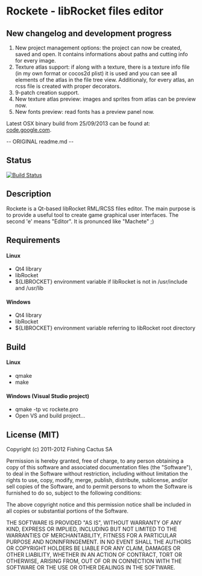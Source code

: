 # Rockete - libRocket files editor

## New changelog and development progress

1. New project management options: the project can now be created, saved and open. It contains informations about paths and cutting info for every image.
2. Texture atlas support: if along with a texture, there is a texture info file (in my own format or cocos2d plist) it is used and you can see all elements of the atlas in the file tree view. Additionaly, for every atlas, an rcss file is created with proper decorators.
3. 9-patch creation support.
4. New texture atlas preview: images and sprites from atlas can be preview now.
5. New fonts preview: read fonts has a preview panel now.

Latest OSX binary build from 25/09/2013 can be found at: [code.google.com](https://code.google.com/p/ppiecuch-projects/downloads/detail?name=Rockete-25092013.zip).

-- ORIGINAL readme.md --
## Status
[![Build Status](https://secure.travis-ci.org/FishingCactus/Rockete.png?branch=master)](http://travis-ci.org/FishingCactus/Rockete)

## Description
Rockete is a Qt-based libRocket RML/RCSS files editor.
The main purpose is to provide a useful tool to create game graphical user interfaces.
The second 'e' means "Editor".
It is pronunced like "Machete" ;)

## Requirements

#### Linux
- Qt4 library
- libRocket
- ${LIBROCKET} environment variable if libRocket is not in /usr/include and /usr/lib

#### Windows
- Qt4 library
- libRocket
- ${LIBROCKET} environment variable referring to libRocket root directory

## Build

#### Linux
- qmake
- make

#### Windows (Visual Studio project)
- qmake -tp vc rockete.pro
- Open VS and build project...

## License (MIT)
 
 Copyright (c) 2011-2012 Fishing Cactus SA
 
 Permission is hereby granted, free of charge, to any person obtaining a copy
 of this software and associated documentation files (the "Software"), to deal
 in the Software without restriction, including without limitation the rights
 to use, copy, modify, merge, publish, distribute, sublicense, and/or sell
 copies of the Software, and to permit persons to whom the Software is
 furnished to do so, subject to the following conditions:

 The above copyright notice and this permission notice shall be included in
 all copies or substantial portions of the Software.
  
 THE SOFTWARE IS PROVIDED "AS IS", WITHOUT WARRANTY OF ANY KIND, EXPRESS OR
 IMPLIED, INCLUDING BUT NOT LIMITED TO THE WARRANTIES OF MERCHANTABILITY,
 FITNESS FOR A PARTICULAR PURPOSE AND NONINFRINGEMENT. IN NO EVENT SHALL THE
 AUTHORS OR COPYRIGHT HOLDERS BE LIABLE FOR ANY CLAIM, DAMAGES OR OTHER
 LIABILITY, WHETHER IN AN ACTION OF CONTRACT, TORT OR OTHERWISE, ARISING FROM,
 OUT OF OR IN CONNECTION WITH THE SOFTWARE OR THE USE OR OTHER DEALINGS IN
 THE SOFTWARE.
